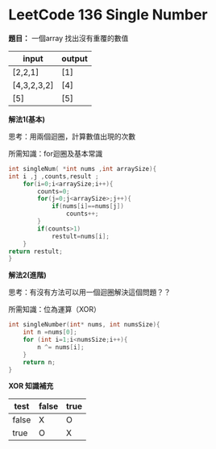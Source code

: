 # LeetCode 136 Single Number 

**題目：** 一個array 找出沒有重覆的數值

|input | output| 
|----|----|
|[2,2,1]|[1]|
|[4,3,2,3,2]|[4]|
|[5]|[5]|

**解法1(基本)**　　

思考：用兩個迴圈，計算數值出現的次數 

所需知識：for迴圈及基本常識
```C
int singleNum( *int nums ,int arraySize){
int i ,j ,counts,result ;
    for(i=0;i<arraySize;i++){
        counts=0;
        for(j=0;j<arraySize>;j++){
            if(nums[i]==nums[j])
                counts++;
        }
        if(counts>1)
            restult=nums[i];
    }
return restult;
}

```

**解法2(進階)**

思考：有沒有方法可以用一個迴圈解決這個問題？？

所需知識：位為運算（XOR）

``` c
int singleNumber(int* nums, int numsSize){
    int n =nums[0];
    for (int i=1;i<numsSize;i++){
        n ^= nums[i];
    }
    return n;
}

```

**XOR 知識補充**

|  test   | false| true|
|  ----  | ----  | --- |
| false  |   X   |  O  |
| true   |   O   |  X  |




 　